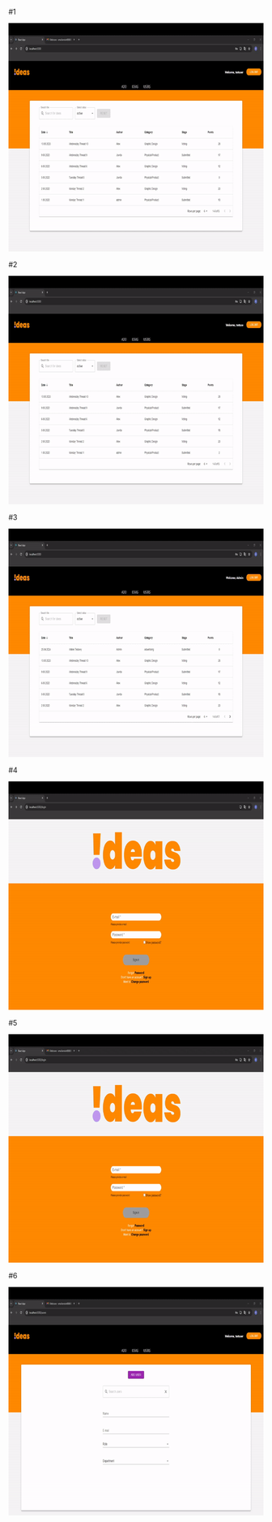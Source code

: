 

#1

<img  src="https://github.com/asynoradzki/MyIdeas/blob/main/client/public/overview.gif"  alt="github"  width="800px"  height="450px">

#2

<img  src="https://github.com/asynoradzki/MyIdeas/blob/main/client/public/add_remove.gif"  alt="github"  width="800px"  height="450px">

#3

<img  src="https://github.com/asynoradzki/MyIdeas/blob/main/client/public/add_upvote.gif"  alt="github"  width="800px"  height="450px">

#4

<img  src="https://github.com/asynoradzki/MyIdeas/blob/main/client/public/registration.gif"  alt="github"  width="800px"  height="450px">

#5

<img  src="https://github.com/asynoradzki/MyIdeas/blob/main/client/public/reset.gif"  alt="github"  width="800px"  height="450px">

#6

<img  src="https://github.com/asynoradzki/MyIdeas/blob/main/client/public/user.gif"  alt="github"  width="800px"  height="450px">
